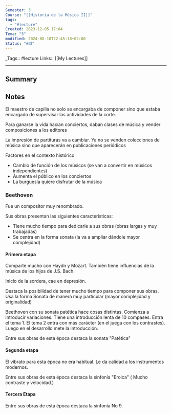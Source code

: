 ```yaml
---
Semester: 3
Course: "[[Historia de la Música II]]"
tags:
  - "#lecture"
Created: 2023-12-05 17:04
Tema: "5"
modified: 2024-08-10T22:45:18+02:00
Status: "#🟨"
---
```


\_Tags::  #lecture 
Links:: [[My Lectures]]
___

## Summary

## Notes

El maestro de capilla no solo se encargaba de componer sino que estaba encargado de supervisar las actividades de la corte.

Para ganarse la vida hacían conciertos, daban clases de música y vender composiciones a los editores

La impresión de partituras va a cambiar. Ya no se venden colecciones de música sino que aparecerán en publicaciones  periódicos

Factores en el contexto histórico
- Cambio de función de los músicos (se van a convertir en músicos independientes)
- Aumenta el público en los conciertos
- La burguesía quiere disfrutar de la música

### Beethoven

Fue un compositor muy renombrado.

Sus obras presentan las siguientes características:
- Tiene mucho tiempo para dedicarle a sus obras (obras largas y muy trabajadas)
- Se centra en la forma sonata (la va a ampliar dándole mayor complejidad)

#### Primera etapa
Comparte mucho con Haydn y Mozart. También tiene influencias de la música de los hijos de J.S. Bach.

Inicio de la sordera, cae en depresión.

Destaca la posibilidad de tener mucho tiempo para componer sus obras. Usa la forma Sonata de manera muy particular (mayor complejidad y originalidad)

Beethoven con su sonata patética hace cosas distintas. Comienza a introducir variaciones. Tiene una introducción lenta de 10 compases. Entra el tema 1. El tema 2 entra con más carácter (en el juega con los contrastes). Luego en el desarrollo mete la introducción.

Entre sus obras de esta época destaca la sonata "Patética"

#### Segunda etapa

El vibrato para esta época no era habitual. Le da calidad a los instrumentos modernos.

Entre sus obras de esta época destaca la sinfonía "Eroica" ( Mucho contraste y velocidad.)

#### Tercera Etapa



Entre sus obras de esta época destaca la sinfonía No 9. 


